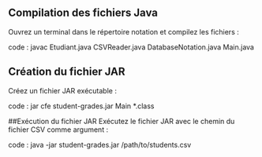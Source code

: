 ## Compilation des fichiers Java
Ouvrez un terminal dans le répertoire notation et compilez les fichiers :
 
code :
javac Etudiant.java CSVReader.java DatabaseNotation.java Main.java


## Création du fichier JAR
Créez un fichier JAR exécutable :

code : 
jar cfe student-grades.jar Main *.class

##Exécution du fichier JAR
Exécutez le fichier JAR avec le chemin du fichier CSV comme argument :

code :
java -jar student-grades.jar /path/to/students.csv
